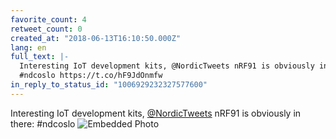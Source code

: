 ```yaml
---
favorite_count: 4
retweet_count: 0
created_at: "2018-06-13T16:10:50.000Z"
lang: en
full_text: |-
  Interesting IoT development kits, @NordicTweets nRF91 is obviously in there:
  #ndcoslo https://t.co/hF9JdOnmfw
in_reply_to_status_id: "1006929232327577600"
---
```


Interesting IoT development kits,
[@NordicTweets](https://twitter.com/NordicTweets) nRF91 is obviously in there:
#ndcoslo
![Embedded Photo](https://twitter-media-coderbyheart.s3.eu-north-1.amazonaws.com/1006931911539855360-DflXOjvW4AAoK_s.jpg)
